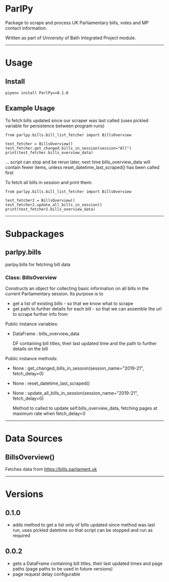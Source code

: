 # ParlPy

Package to scrape and process UK Parliamentary bills, votes and MP contact information.

Written as part of University of Bath Integrated Project module. 

---

# Usage

## Install

    pipenv install ParlPy==0.1.0

## Example Usage

To fetch bills updated since our scraper was last called (uses pickled variable for persistence between program runs)

    from parlpy.bills.bill_list_fetcher import BillsOverview

    test_fetcher = BillsOverview()
    test_fetcher.get_changed_bills_in_session(session="All")
    print(test_fetcher.bills_overview_data)

... script can stop and be rerun later, next time bills_overview_data will contain fewer items, unless 
reset_datetime_last_scraped() has been called first

To fetch all bills in session and print them:

    from parlpy.bills.bill_list_fetcher import BillsOverview
    
    test_fetcher2 = BillsOverview()
    test_fetcher2.update_all_bills_in_session()
    print(test_fetcher2.bills_overview_data)

---

# Subpackages

## parlpy.bills 
parlpy.bills for fetching bill data


### Class: BillsOverview

Constructs an object for collecting basic information on all bills in the current Parliamentary session. Its purpose is
to
* get a list of existing bills - so that we know what to scrape
* get path to further details for each bill - so that we can assemble the url to scrape further info from


Public instance variables:
* DataFrame : bills_overview_data 
  
    DF containing bill titles, their last updated time and the path to further
details on the bill
  
Public instance methods:
* None : get_changed_bills_in_session(session_name="2019-21", fetch_delay=0)
* None : reset_datetime_last_scraped()
* None : update_all_bills_in_session(session_name="2019-21", fetch_delay=0)

    Method to called to update self.bills_overview_data, fetching pages at maximum rate when fetch_delay=0

---

# Data Sources

## BillsOverview()

Fetches data from https://bills.parliament.uk

---

# Versions

## 0.1.0
* adds method to get a list only of bills updated since method was last run, uses pickled datetime so that script can
 be stopped and run as required

## 0.0.2
* gets a DataFrame containing bill titles, their last updated times and page paths (page paths to be used in
  future versions)
* page request delay configurable
